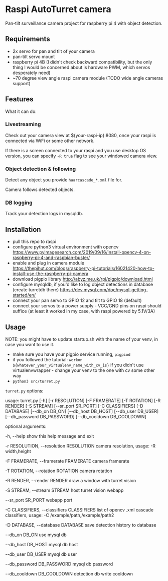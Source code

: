 # Raspi AutoTurret camera

Pan-tilt surveillance camera project for raspberry pi 4 with object detection.

## Requirements
- 2x servo for pan and tilt of your camera
- pan-tilt servo mount
- raspberry pi 4B (I didn't check backward compatibility, but the only thing I would be concerned about is hardware PWM, which servos desperately need)
- ~70 degree view angle raspi camera module (TODO wide angle cameras support)

## Features
What it can do:
### Livestreaming
Check out your camera view at ${your-raspi-ip}:8080, once your raspi is connected via WiFi or some other network.

If there is a screen connected to your raspi and you use desktop OS version, you can specify `-R true` flag to see your windowed camera view.

### Object detection & following
Detect any object you provide `haarcascade_*.xml` file for.

Camera follows detected objects.

### DB logging
Track your detection logs in mysqldb.

## Installation

- pull this repo to raspi
- configure python3 virtual environment with opencv 
https://www.pyimagesearch.com/2019/09/16/install-opencv-4-on-raspberry-pi-4-and-raspbian-buster/
- enable and plug in camera module 
https://thepihut.com/blogs/raspberry-pi-tutorials/16021420-how-to-install-use-the-raspberry-pi-camera
- download pigpio library
http://abyz.me.uk/rpi/pigpio/download.html
- configure mysqldb, if you'd like to log object detections in database (create turretdb there)
https://dev.mysql.com/doc/mysql-getting-started/en/
- connect your pan servo to GPIO 12 and tilt to GPIO 18 (default)
- connect your servos to a power supply - VCC/GND pins on raspi should suffice (at least it worked in my case, with raspi powered by 5.1V/3A)

## Usage
NOTE: you might have to update startup.sh with the name of your venv, in case you want to use it.

- make sure you have your pigpio service running, `pigpiod`
- if you followed the tutorial: `workon ${whatever_your_virtualenv_name_with_cv_is}`
if you didn't use virtualenvwrapper - change your venv to the one with cv some other way
- `python3 src/turret.py`

`turret.py` options:

usage: turret.py [-h] [-r RESOLUTION] [-F FRAMERATE] [-T ROTATION] [-R RENDER]
                 [-S STREAM] [--sr_port SR_PORT] [-C CLASSIFIERS]
                 [-D DATABASE] [--db_on DB_ON] [--db_host DB_HOST]
                 [--db_user DB_USER] [--db_password DB_PASSWORD]
                 [--db_cooldown DB_COOLDOWN]
                 

optional arguments:

  -h, --help            show this help message and exit
  
  -r RESOLUTION, --resolution RESOLUTION
                        camera resolution, usage: -R width,height
                        
  -F FRAMERATE, --framerate FRAMERATE
                        camera framerate
                        
  -T ROTATION, --rotation ROTATION
                        camera rotation
                        
  -R RENDER, --render RENDER
                        draw a window with turret vision
                        
  -S STREAM, --stream STREAM
                        host turret vision webapp
                        
  --sr_port SR_PORT     webapp port
  
  -C CLASSIFIERS, --classifiers CLASSIFIERS
                        list of opencv .xml cascade classifiers, usage: -C
                        /example/path,/example/path2
                        
  -D DATABASE, --database DATABASE
                        save detection history to database
                        
  --db_on DB_ON         use mysql db
  
  --db_host DB_HOST     mysql db host
  
  --db_user DB_USER     mysql db user
  
  --db_password DB_PASSWORD
                        mysql db password
                        
  --db_cooldown DB_COOLDOWN
                        detection db write cooldown
                        
